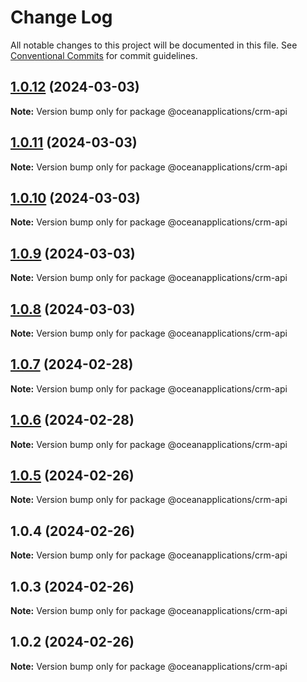 # Change Log

All notable changes to this project will be documented in this file.
See [Conventional Commits](https://conventionalcommits.org) for commit guidelines.

## [1.0.12](https://github.com/oceanapplications/vsf-integration-24/compare/v1.0.11...v1.0.12) (2024-03-03)

**Note:** Version bump only for package @oceanapplications/crm-api





## [1.0.11](https://github.com/oceanapplications/vsf-integration-24/compare/v1.0.10...v1.0.11) (2024-03-03)

**Note:** Version bump only for package @oceanapplications/crm-api





## [1.0.10](https://github.com/oceanapplications/vsf-integration-24/compare/v1.0.9...v1.0.10) (2024-03-03)

**Note:** Version bump only for package @oceanapplications/crm-api





## [1.0.9](https://github.com/oceanapplications/vsf-integration-24/compare/v1.0.8...v1.0.9) (2024-03-03)

**Note:** Version bump only for package @oceanapplications/crm-api





## [1.0.8](https://github.com/oceanapplications/vsf-integration-24/compare/v1.0.7...v1.0.8) (2024-03-03)

**Note:** Version bump only for package @oceanapplications/crm-api





## [1.0.7](https://github.com/oceanapplications/vsf-integration-24/compare/v1.0.6...v1.0.7) (2024-02-28)

**Note:** Version bump only for package @oceanapplications/crm-api





## [1.0.6](https://github.com/oceanapplications/vsf-integration-24/compare/v1.0.5...v1.0.6) (2024-02-28)

**Note:** Version bump only for package @oceanapplications/crm-api





## [1.0.5](https://github.com/oceanapplications/vsf-integration-24/compare/v1.0.4...v1.0.5) (2024-02-26)

**Note:** Version bump only for package @oceanapplications/crm-api





## 1.0.4 (2024-02-26)

**Note:** Version bump only for package @oceanapplications/crm-api





## 1.0.3 (2024-02-26)

**Note:** Version bump only for package @oceanapplications/crm-api





## 1.0.2 (2024-02-26)

**Note:** Version bump only for package @oceanapplications/crm-api

